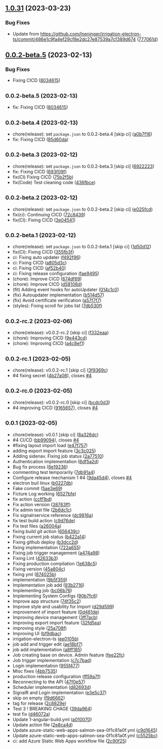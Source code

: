 ## [1.0.31](https://github.com/lneninger/irrigai-app-public/compare/v1.0.30...v1.0.31) (2023-03-23)


### Bug Fixes

* Update from https://github.com/lneninger/irrigation-electron-ts/commit/486e1c9fa4ef29cf8e2dc27e87539a7cf389d674 ([777061d](https://github.com/lneninger/irrigai-app-public/commit/777061d5560f713cfc5d1925c9f4fee7bdb14534))

## [0.0.2-beta.5](https://github.com/lneninger/irrigation-electron-ts/compare/v0.0.2-beta.4...v0.0.2-beta.5) (2023-02-13)


### Bug Fixes

* Fixing CICD ([8034615](https://github.com/lneninger/irrigation-electron-ts/commit/8034615c52989e75b45a254aee752a108e265fb8))

## <small>0.0.2-beta.5 (2023-02-13)</small>

* fix: Fixing CICD ([8034615](https://github.com/lneninger/irrigation-electron-ts/commit/8034615))



## <small>0.0.2-beta.4 (2023-02-13)</small>

* chore(release): set `package.json` to 0.0.2-beta.4 [skip ci] ([a0b7f16](https://github.com/lneninger/irrigation-electron-ts/commit/a0b7f16))
* fix: Fixing CICD ([85d60da](https://github.com/lneninger/irrigation-electron-ts/commit/85d60da))



## <small>0.0.2-beta.3 (2023-02-12)</small>

* chore(release): set `package.json` to 0.0.2-beta.3 [skip ci] ([6922223](https://github.com/lneninger/irrigation-electron-ts/commit/6922223))
* fix: Fixing CICD ([693f09f](https://github.com/lneninger/irrigation-electron-ts/commit/693f09f))
* fix(CI) Fixing CICD ([75b2f5b](https://github.com/lneninger/irrigation-electron-ts/commit/75b2f5b))
* fix(Code) Test cleaning code ([436fbce](https://github.com/lneninger/irrigation-electron-ts/commit/436fbce))



## <small>0.0.2-beta.2 (2023-02-12)</small>

* chore(release): set `package.json` to 0.0.2-beta.2 [skip ci] ([e025fcd](https://github.com/lneninger/irrigation-electron-ts/commit/e025fcd))
* fix(ci): Continuing CICD ([72c8439](https://github.com/lneninger/irrigation-electron-ts/commit/72c8439))
* fix(CI): Fixing CICD ([3e04541](https://github.com/lneninger/irrigation-electron-ts/commit/3e04541))



## <small>0.0.2-beta.1 (2023-02-12)</small>

* chore(release): set `package.json` to 0.0.2-beta.1 [skip ci] ([1d50d12](https://github.com/lneninger/irrigation-electron-ts/commit/1d50d12))
* fix(CI): Fixing CICD ([355fb3f](https://github.com/lneninger/irrigation-electron-ts/commit/355fb3f))
* ci: Fixing auto updater ([f492f96](https://github.com/lneninger/irrigation-electron-ts/commit/f492f96))
* ci: Fixing CICD ([a805d3c](https://github.com/lneninger/irrigation-electron-ts/commit/a805d3c))
* ci: Fixing CICD ([af52b40](https://github.com/lneninger/irrigation-electron-ts/commit/af52b40))
* ci: Fixing release configuration ([fae9495](https://github.com/lneninger/irrigation-electron-ts/commit/fae9495))
* (chore): Improve CICD ([674df69](https://github.com/lneninger/irrigation-electron-ts/commit/674df69))
* (chore): Improve CICD ([d58108d](https://github.com/lneninger/irrigation-electron-ts/commit/d58108d))
* (fit) Adding event hooks for autoUpdater ([014c1c0](https://github.com/lneninger/irrigation-electron-ts/commit/014c1c0))
* (fix) Autoupdater implementation ([b514d57](https://github.com/lneninger/irrigation-electron-ts/commit/b514d57))
* (fix) Avoid certificate verification ([a57f7f7](https://github.com/lneninger/irrigation-electron-ts/commit/a57f7f7))
* (styles): Fixing scroll for jobs list ([7db530f](https://github.com/lneninger/irrigation-electron-ts/commit/7db530f))



## <small>0.0.2-rc.2 (2023-02-06)</small>

* chore(release): v0.0.2-rc.2 [skip ci] ([f332eaa](https://github.com/lneninger/irrigation-electron-ts/commit/f332eaa))
* (chore): Improving CICD ([9e443cd](https://github.com/lneninger/irrigation-electron-ts/commit/9e443cd))
* (chore): Improving CICD ([a4c8ef1](https://github.com/lneninger/irrigation-electron-ts/commit/a4c8ef1))



## <small>0.0.2-rc.1 (2023-02-05)</small>

* chore(release): v0.0.2-rc.1 [skip ci] ([3f9369c](https://github.com/lneninger/irrigation-electron-ts/commit/3f9369c))
* #4 fixing secret ([4b27a08](https://github.com/lneninger/irrigation-electron-ts/commit/4b27a08)), closes [#4](https://github.com/lneninger/irrigation-electron-ts/issues/4)



## <small>0.0.2-rc.0 (2023-02-05)</small>

* chore(release): v0.0.2-rc.0 [skip ci] ([bcdc0d3](https://github.com/lneninger/irrigation-electron-ts/commit/bcdc0d3))
* #4 improving CICD ([9165657](https://github.com/lneninger/irrigation-electron-ts/commit/9165657)), closes [#4](https://github.com/lneninger/irrigation-electron-ts/issues/4)



## <small>0.0.1 (2023-02-05)</small>

* chore(release): v0.0.1 [skip ci] ([8a326dc](https://github.com/lneninger/irrigation-electron-ts/commit/8a326dc))
* #4 CI/CD ([bb99094](https://github.com/lneninger/irrigation-electron-ts/commit/bb99094)), closes [#4](https://github.com/lneninger/irrigation-electron-ts/issues/4)
* #fixing layout import load ([e47f757](https://github.com/lneninger/irrigation-electron-ts/commit/e47f757))
* adding export import feature ([3c3c025](https://github.com/lneninger/irrigation-electron-ts/commit/3c3c025))
* Adding sidenav. Fixing job status ([2a77510](https://github.com/lneninger/irrigation-electron-ts/commit/2a77510))
* Authentication implementation ([6df5a2d](https://github.com/lneninger/irrigation-electron-ts/commit/6df5a2d))
* Bug fix process ([6e19236](https://github.com/lneninger/irrigation-electron-ts/commit/6e19236))
* commenting test temporarily ([7db91a4](https://github.com/lneninger/irrigation-electron-ts/commit/7db91a4))
* Configure release mechanism 1 #4 ([9da45d4](https://github.com/lneninger/irrigation-electron-ts/commit/9da45d4)), closes [#4](https://github.com/lneninger/irrigation-electron-ts/issues/4)
* electron buil linux ([b0227db](https://github.com/lneninger/irrigation-electron-ts/commit/b0227db))
* Fake commit ([5ae3e69](https://github.com/lneninger/irrigation-electron-ts/commit/5ae3e69))
* Ficture Log working ([6527bfe](https://github.com/lneninger/irrigation-electron-ts/commit/6527bfe))
* fix action ([ccff1bd](https://github.com/lneninger/irrigation-electron-ts/commit/ccff1bd))
* Fix action version ([38763ff](https://github.com/lneninger/irrigation-electron-ts/commit/38763ff))
* Fix admin test file ([2b6dc1c](https://github.com/lneninger/irrigation-electron-ts/commit/2b6dc1c))
* Fix signalrservice reference ([dc9816a](https://github.com/lneninger/irrigation-electron-ts/commit/dc9816a))
* fix test build action ([c9d76de](https://github.com/lneninger/irrigation-electron-ts/commit/c9d76de))
* Fix test files ([a26004a](https://github.com/lneninger/irrigation-electron-ts/commit/a26004a))
* fixing build git action ([656439c](https://github.com/lneninger/irrigation-electron-ts/commit/656439c))
* Fixing current job status ([b422a14](https://github.com/lneninger/irrigation-electron-ts/commit/b422a14))
* Fixing github deploy ([b3dcc2d](https://github.com/lneninger/irrigation-electron-ts/commit/b3dcc2d))
* fixing implementation ([722a655](https://github.com/lneninger/irrigation-electron-ts/commit/722a655))
* Fixing job trigger management ([a474a98](https://github.com/lneninger/irrigation-electron-ts/commit/a474a98))
* Fixing Lint ([42633b3](https://github.com/lneninger/irrigation-electron-ts/commit/42633b3))
* Fixing production compilation ([1e638c5](https://github.com/lneninger/irrigation-electron-ts/commit/1e638c5))
* Fixing version ([45a804c](https://github.com/lneninger/irrigation-electron-ts/commit/45a804c))
* fixing yml ([874025b](https://github.com/lneninger/irrigation-electron-ts/commit/874025b))
* implementation ([9b5f359](https://github.com/lneninger/irrigation-electron-ts/commit/9b5f359))
* Implementation job add ([93b2716](https://github.com/lneninger/irrigation-electron-ts/commit/93b2716))
* Implementing job ([bc06b76](https://github.com/lneninger/irrigation-electron-ts/commit/bc06b76))
* Implementing System Configs ([90b7fc6](https://github.com/lneninger/irrigation-electron-ts/commit/90b7fc6))
* Improve app structure ([74f35c2](https://github.com/lneninger/irrigation-electron-ts/commit/74f35c2))
* Improve style and usability for Import ([d29d599](https://github.com/lneninger/irrigation-electron-ts/commit/d29d599))
* improvement of import feature ([0d461de](https://github.com/lneninger/irrigation-electron-ts/commit/0d461de))
* Improving device management ([3ff7acb](https://github.com/lneninger/irrigation-electron-ts/commit/3ff7acb))
* Improving export import feature ([32fd5ea](https://github.com/lneninger/irrigation-electron-ts/commit/32fd5ea))
* improving style ([25a708f](https://github.com/lneninger/irrigation-electron-ts/commit/25a708f))
* Improving UI ([bf9dbac](https://github.com/lneninger/irrigation-electron-ts/commit/bf9dbac))
* irrigation-electron-ts ([ee0105b](https://github.com/lneninger/irrigation-electron-ts/commit/ee0105b))
* job add and trigger edit ([ae18bf7](https://github.com/lneninger/irrigation-electron-ts/commit/ae18bf7))
* job add implementation ([a8ff185](https://github.com/lneninger/irrigation-electron-ts/commit/a8ff185))
* Job creating base on device. Admin feature ([fee22fc](https://github.com/lneninger/irrigation-electron-ts/commit/fee22fc))
* Job trigger implementation ([c7c7bad](https://github.com/lneninger/irrigation-electron-ts/commit/c7c7bad))
* Login implementation ([955f477](https://github.com/lneninger/irrigation-electron-ts/commit/955f477))
* Misc fixes ([4bb7535](https://github.com/lneninger/irrigation-electron-ts/commit/4bb7535))
* production release configuration ([ff59a7f](https://github.com/lneninger/irrigation-electron-ts/commit/ff59a7f))
* Reconnecting to the API ([47f0e57](https://github.com/lneninger/irrigation-electron-ts/commit/47f0e57))
* Scheduler implementation ([d82693d](https://github.com/lneninger/irrigation-electron-ts/commit/d82693d))
* SignalR and Login implementation ([e3e5c37](https://github.com/lneninger/irrigation-electron-ts/commit/e3e5c37))
* skip on empty ([f9d6662](https://github.com/lneninger/irrigation-electron-ts/commit/f9d6662))
* tag for release ([2c8829e](https://github.com/lneninger/irrigation-electron-ts/commit/2c8829e))
* Test 3 ! BREAKING CHAGE ([39da964](https://github.com/lneninger/irrigation-electron-ts/commit/39da964))
* test fix ([d46072a](https://github.com/lneninger/irrigation-electron-ts/commit/d46072a))
* Update 1-angular-build.yml ([a010070](https://github.com/lneninger/irrigation-electron-ts/commit/a010070))
* Update action file ([2e8ca4d](https://github.com/lneninger/irrigation-electron-ts/commit/2e8ca4d))
* Update azure-static-web-apps-salmon-sea-0f1c81a0f.yml ([c9d1645](https://github.com/lneninger/irrigation-electron-ts/commit/c9d1645))
* Update azure-static-web-apps-salmon-sea-0f1c81a0f.yml ([c5525bc](https://github.com/lneninger/irrigation-electron-ts/commit/c5525bc))
* ci: add Azure Static Web Apps workflow file ([2c90f25](https://github.com/lneninger/irrigation-electron-ts/commit/2c90f25))
